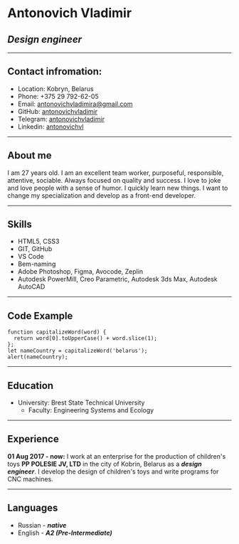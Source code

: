 # **Antonovich Vladimir**
## ***Design engineer***


***
## Contact infromation:
* Location: Kobryn, Belarus
* Phone: +375 29 792-62-05
* Email: [antonovichvladimira@gmail.com](antonovichvladimira@gmail.com)
* GitHub: [antonovichvladimir](https://github.com/AntonovichVladimir)
* Telegram: [antonovichvladimir](https://t.me/antonovichvladimir)
* Linkedin: [antonovichvl](https://www.linkedin.com/in/antonovichvl/)


***
## About me
I am 27 years old. I am an excellent team worker, purposeful, responsible, attentive, sociable. Always focused on quality and success. I love to joke and love people with a sense of humor. I quickly learn new things. I want to change my specialization and develop as a front-end developer.


***
## Skills
* HTML5, CSS3
* GIT, GitHub
* VS Code
* Bem-naming
* Adobe Photoshop, Figma, Avocode, Zeplin
* Autodesk PowerMill, Creo Parametric, Autodesk 3ds Max, Autodesk AutoCAD


***
## Code Example
```
function capitalizeWord(word) {
  return word[0].toUpperCase() + word.slice(1);
};
let nameCountry = capitalizeWord('belarus');
alert(nameCountry);
```


***
## Education
* University: Brest State Technical University
   + Faculty: Engineering Systems and Ecology 


***
## Experience
**01 Aug 2017 - now:** I work at an enterprise for the production of children's toys **PP POLESIE JV, LTD** in the city of Kobrin, Belarus as a ***design engineer***. I develop the design of children's toys and write programs for CNC machines.


****
## Languages
* Russian - ***native***
* English - ***A2 (Pre-Intermediate)***